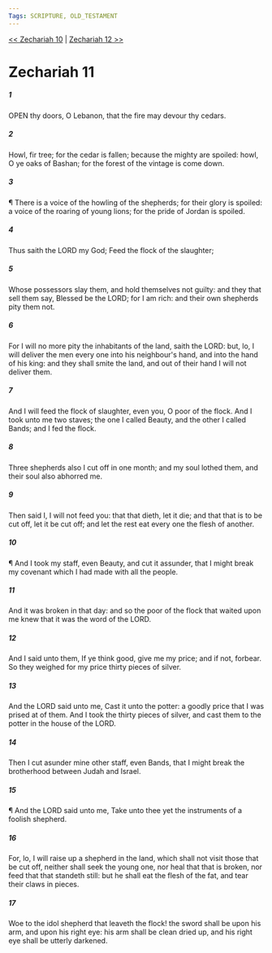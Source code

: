 ```yaml
---
Tags: SCRIPTURE, OLD_TESTAMENT
---
```


[<< Zechariah 10](OLD_TESTAMENT/38_Zechariah/Zechariah_10.md) | [Zechariah 12 >>](OLD_TESTAMENT/38_Zechariah/Zechariah_12.md)

# Zechariah 11

##### 1
 OPEN thy doors, O Lebanon, that the fire may devour thy cedars.
##### 2
 Howl, fir tree; for the cedar is fallen; because the mighty are spoiled: howl, O ye oaks of Bashan; for the forest of the vintage is come down.
##### 3
 ¶ There is a voice of the howling of the shepherds; for their glory is spoiled: a voice of the roaring of young lions; for the pride of Jordan is spoiled.
##### 4
 Thus saith the LORD my God; Feed the flock of the slaughter;
##### 5
 Whose possessors slay them, and hold themselves not guilty: and they that sell them say, Blessed be the LORD; for I am rich: and their own shepherds pity them not.
##### 6
 For I will no more pity the inhabitants of the land, saith the LORD: but, lo, I will deliver the men every one into his neighbour's hand, and into the hand of his king: and they shall smite the land, and out of their hand I will not deliver them.
##### 7
 And I will feed the flock of slaughter, even you, O poor of the flock.  And I took unto me two staves; the one I called Beauty, and the other I called Bands; and I fed the flock.
##### 8
 Three shepherds also I cut off in one month; and my soul lothed them, and their soul also abhorred me.
##### 9
 Then said I, I will not feed you: that that dieth, let it die; and that that is to be cut off, let it be cut off; and let the rest eat every one the flesh of another.
##### 10
 ¶ And I took my staff, even Beauty, and cut it assunder, that I might break my covenant which I had made with all the people.
##### 11
 And it was broken in that day: and so the poor of the flock that waited upon me knew that it was the word of the LORD.
##### 12
 And I said unto them, If ye think good, give me my price; and if not, forbear.  So they weighed for my price thirty pieces of silver.
##### 13
 And the LORD said unto me, Cast it unto the potter: a goodly price that I was prised at of them.  And I took the thirty pieces of silver, and cast them to the potter in the house of the LORD.
##### 14
 Then I cut asunder mine other staff, even Bands, that I might break the brotherhood between Judah and Israel.
##### 15
 ¶ And the LORD said unto me, Take unto thee yet the instruments of a foolish shepherd.
##### 16
 For, lo, I will raise up a shepherd in the land, which shall not visit those that be cut off, neither shall seek the young one, nor heal that that is broken, nor feed that that standeth still: but he shall eat the flesh of the fat, and tear their claws in pieces.
##### 17
 Woe to the idol shepherd that leaveth the flock!  the sword shall be upon his arm, and upon his right eye: his arm shall be clean dried up, and his right eye shall be utterly darkened.
